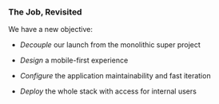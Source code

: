 ### The Job, Revisited

We have a new objective:


- *Decouple* our launch from the monolithic super project


- *Design* a mobile-first experience


- *Configure* the application maintainability and fast iteration


- *Deploy* the whole stack with access for internal users
